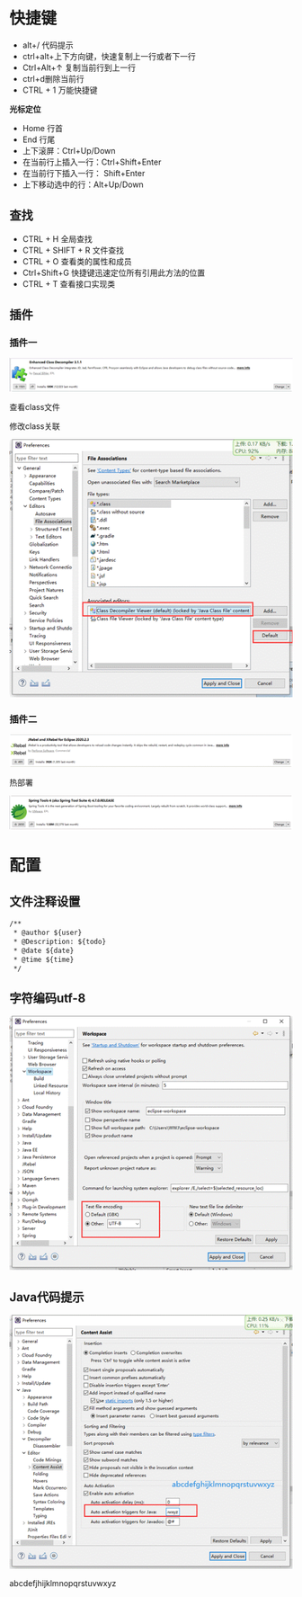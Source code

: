 # 快捷键

- alt+/		代码提示
- ctrl+alt+上下方向键，快速复制上一行或者下一行
- Ctrl+Alt+↑ 复制当前行到上一行
- ctrl+d删除当前行
- CTRL + 1    万能快捷键

**光标定位**

- Home	行首
- End		行尾
- 上下滚屏：Ctrl+Up/Down
- 在当前行上插入一行：Ctrl+Shift+Enter
- 在当前行下插入一行： Shift+Enter
- 上下移动选中的行：Alt+Up/Down



## 查找

* CTRL + H    全局查找
* CTRL + SHIFT + R    文件查找
* CTRL + O 查看类的属性和成员
* Ctrl+Shift+G  快捷键迅速定位所有引用此方法的位置
* CTRL + T 查看接口实现类

 

## 插件

 

### 插件一

![clipboard.png](images/clip_image002.gif)

查看class文件

修改class关联

![clipboard.png](images/clip_image004.gif)

 

 

### 插件二

![clipboard.png](images/clip_image006.gif)

热部署

 

![clipboard.png](images/clip_image008.gif)

 

 

# 配置

## 文件注释设置

```shell
/**
 * @author ${user}
 * @Description: ${todo}
 * @date ${date}
 * @time ${time}
 */
```





## 字符编码utf-8

![clipboard.png](images/clip_image010.gif)

## Java代码提示

![clipboard.png](images/clip_image012.gif)

abcdefjhijklmnopqrstuvwxyz